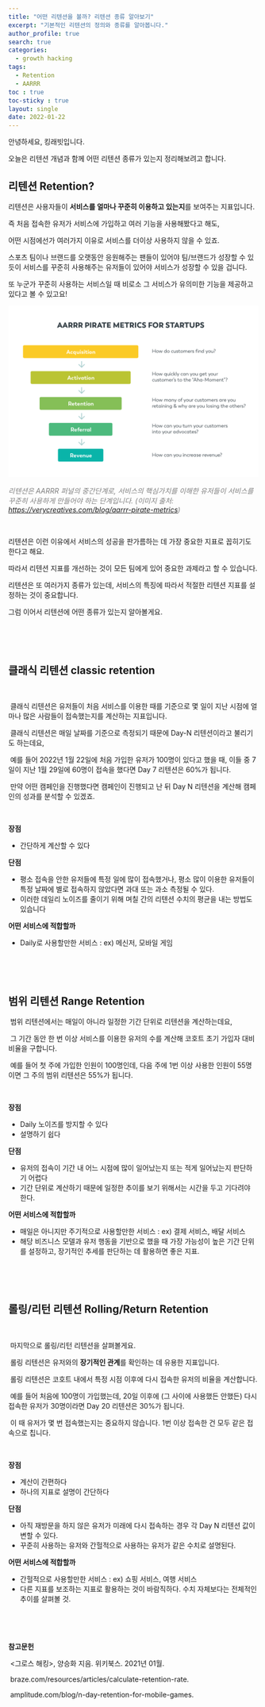 ```yaml
---
title: "어떤 리텐션을 볼까? 리텐션 종류 알아보기"
excerpt: "기본적인 리텐션의 정의와 종류를 알아봅니다."
author_profile: true
search: true
categories: 
  - growth hacking
tags: 
  - Retention
  - AARRR
toc : true
toc-sticky : true
layout: single
date: 2022-01-22
---
```




안녕하세요, 킹래빗입니다.    

오늘은 리텐션 개념과 함께 어떤 리텐션 종류가 있는지 정리해보려고 합니다.    



## 리텐션 Retention?

리텐션은 사용자들이 **서비스를 얼마나 꾸준히 이용하고 있는지**를 보여주는 지표입니다.    

즉 처음 접속한 유저가 서비스에 가입하고 여러 기능을 사용해봤다고 해도,     

어떤 시점에선가 여러가지 이유로 서비스를 더이상 사용하지 않을 수 있죠.    

스포츠 팀이나 브랜드를 오랫동안 응원해주는 팬들이 있어야 팀/브랜드가 성장할 수 있듯이 서비스를 꾸준히 사용해주는 유저들이 있어야 서비스가 성장할 수 있을 겁니다.   

또 누군가 꾸준히 사용하는 서비스일 때 비로소 그 서비스가 유의미한 기능을 제공하고 있다고 볼 수 있고요!    

<p align="center"><img src="/assets/images/retention/aarrr-pirate-metrics.png" alt="aarrr funnel" style="zoom:70%;" /></p>

*<span style="color:grey">리텐션은 AARRR 퍼널의 중간단계로, 서비스의 핵심가치를 이해한 유저들이 서비스를 꾸준히 사용하게 만들어야 하는 단계입니다. (이미지 출처: https://verycreatives.com/blog/aarrr-pirate-metrics)</span>*

​    

리텐션은 이런 이유에서 서비스의 성공을 판가름하는 데 가장 중요한 지표로 꼽히기도 한다고 해요.    

따라서 리텐션 지표를 개선하는 것이 모든 팀에게 있어 중요한 과제라고 할 수 있습니다.     

리텐션은 또 여러가지 종류가 있는데, 서비스의 특징에 따라서 적절한 리텐션 지표를 설정하는 것이 중요합니다.    

그럼 이어서 리텐션에 어떤 종류가 있는지 알아볼게요.     

​    

​    

## 클래식 리텐션 classic retention

​     

​	클래식 리텐션은 유저들이 처음 서비스를 이용한 때를 기준으로 몇 일이 지난 시점에 얼마나 많은 사람들이 접속했는지를 계산하는 지표입니다.    

​	클래식 리텐션은 매일 날짜를 기준으로 측정되기 때문에 Day-N 리텐션이라고 불리기도 하는데요,    

​	예를 들어 2022년 1월 22일에 처음 가입한 유저가 100명이 있다고 했을 때, 이들 중 7일이 지난 1월 29일에 60명이 접속을 했다면 Day 7 리텐션은 60%가 됩니다.    

​	만약 어떤 캠페인을 진행했다면 캠페인이 진행되고 난 뒤 Day N 리텐션을 계산해 캠페인의 성과를 분석할 수 있겠죠.    

​    

**장점** 

- 간단하게 계산할 수 있다

**단점**

- 평소 접속을 안한 유저들에 특정 일에 많이 접속했거나, 평소 많이 이용한 유저들이 특정 날짜에 별로 접속하지 않았다면 과대 또는 과소 측정될 수 있다. 
- 이러한 데일리 노이즈를 줄이기 위해 며칠 간의 리텐션 수치의 평균을 내는 방법도 있습니다

**어떤 서비스에 적합할까**

- Daily로 사용할만한 서비스 : ex) 메신저, 모바일 게임

​    

​    

## 범위 리텐션 Range Retention 



​	범위 리텐션에서는 매일이 아니라 일정한 기간 단위로 리텐션을 계산하는데요,    

​	그 기간 동안 한 번 이상 서비스를 이용한 유저의 수를 계산해 코호트 초기 가입자 대비 비율을 구합니다.    

​	예를 들어 첫 주에 가입한 인원이 100명인데, 다음 주에 1번 이상 사용한 인원이 55명이면 그 주의 범위 리텐션은 55%가 됩니다.    

​    

**장점**

- Daily 노이즈를 방지할 수 있다
- 설명하기 쉽다

**단점**

- 유저의 접속이 기간 내 어느 시점에 많이 일어났는지 또는 적게 일어났는지 판단하기 어렵다
- 기간 단위로 계산하기 때문에 일정한 추이를 보기 위해서는 시간을 두고 기다려야 한다.

**어떤 서비스에 적합할까**

- 매일은 아니지만 주기적으로 사용할만한 서비스 : ex) 결제 서비스, 배달 서비스
- 해당 비즈니스 모델과 유저 행동을 기반으로 했을 때 가장 가능성이 높은 기간 단위를 설정하고, 장기적인 추세를 판단하는 데 활용하면 좋은 지표.    

​    

​    

## 롤링/리턴 리텐션 Rolling/Return Retention 

​    	

​	마지막으로 롤링/리턴 리텐션을 살펴볼게요.    

​	롤링 리텐션은 유저와의 **장기적인 관계**를 확인하는 데 유용한 지표입니다.    

​	롤링 리텐션은 코호트 내에서 특정 시점 이후에 다시 접속한 유저의 비율을 계산합니다.    

​	예를 들어 처음에 100명이 가입했는데, 20일 이후에 (그 사이에 사용했든 안했든) 다시 	접속한 유저가 30명이라면 Day 20 리텐션은 30%가 됩니다.    

​	이 때 유저가 몇 번 접속했는지는 중요하지 않습니다. 1번 이상 접속한 건 모두 같은 접속으로 칩니다.    

​    

**장점**

- 계산이 간편하다
- 하나의 지표로 설명이 간단하다

**단점**

- 아직 재방문을 하지 않은 유저가 미래에 다시 접속하는 경우 각 Day N 리텐션 값이 변할 수 있다.
- 꾸준히 사용하는 유저와 간헐적으로 사용하는 유저가 같은 수치로 설명된다.    

**어떤 서비스에 적합할까**

- 간헐적으로 사용할만한 서비스 : ex) 쇼핑 서비스, 여행 서비스
- 다른 지표를 보조하는 지표로 활용하는 것이 바람직하다. 수치 자체보다는 전체적인 추이를 살펴볼 것.        

​    

​    

**참고문헌**

​	<그로스 해킹>, 양승화 지음. 위키북스. 2021년 01월.    

​	braze.com/resources/articles/calculate-retention-rate.   

​	amplitude.com/blog/n-day-retention-for-mobile-games.   





